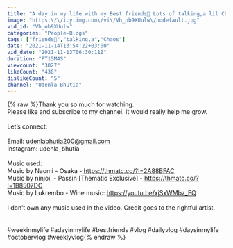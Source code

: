 ```yaml
---
title: "A day in my life with my Best friends👭 Lots of talking,a lil Chaos which you guys will def enjoy😉"
image: "https:\/\/i.ytimg.com\/vi\/Vh_ob9XUulw\/hqdefault.jpg"
vid_id: "Vh_ob9XUulw"
categories: "People-Blogs"
tags: ["friends👭","talking,a","Chaos"]
date: "2021-11-14T13:54:22+03:00"
vid_date: "2021-11-13T06:30:11Z"
duration: "PT15M4S"
viewcount: "3827"
likeCount: "438"
dislikeCount: "5"
channel: "Udenla Bhutia"
---
```

{% raw %}Thank you so much for watching. <br />Please like and subscribe to my channel. It would really help me grow.<br /><br />Let’s connect: <br /><br />Email: udenlabhutia200@gmail.com <br />Instagram: udenla_bhutia<br /><br />Music used: <br />Music by Naomi - Osaka - <a rel="nofollow" target="blank" href="https://thmatc.co/?l=2A88BFAC">https://thmatc.co/?l=2A88BFAC</a><br />Music by ninjoi. - Passin [Thematic Exclusive] - <a rel="nofollow" target="blank" href="https://thmatc.co/?l=1B8507DC">https://thmatc.co/?l=1B8507DC</a><br />Music by Lukrembo - Wine music: <a rel="nofollow" target="blank" href="https://youtu.be/xjSxWMbz_FQ">https://youtu.be/xjSxWMbz_FQ</a><br /><br />I don’t own any music used in the video. Credit goes to the rightful artist. <br /><br /><br />#weekinmylife #adayinmylife #bestfriends #vlog #dailyvlog #daysinmylife #octobervlog #weeklyvlog{% endraw %}
